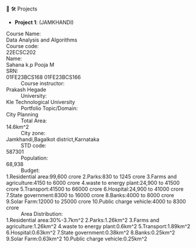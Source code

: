 👋
 🛠️ Projects
- **Project 1**: (JAMKHANDI)

<dl>
<dt>Course Name:</dt>
   </dd>Data Analysis and Algorithms</dd>

<dt>Course code:</dt>
    </dd>22ECSC202</dd>
<dt>Name:</dt>
    </dd>Sahana k.p</dd>
    </dd> Pooja M</dd>
<dt>SRN:</dt>
    </dd>01FE23BCS168</dd>
    </dd>01FE23BCS166</dd>
<dd>Course instructor:</dt>
     </dd>Prakash Hegade</dd>
<dd>University:</dt>
     </dd>Kle Technological University</dd>
<dd>Portfolio Topic/Domain:</dt>
     </dd>City Planning</dd>
<dd>Total Area:</dt>
      </dd>14.6km^2</dd>
<dd>City zone:</dt>
      </dd>Jamkhandi,Bagalkot district,Karnataka</dd>
<dd>STD code:</dt>
      </dd>587301</dd>
<dd>Population:</dt>
     </dd>68,938</dd>
 <dd>Budget:</dt>
     </dd>1.Residential area:99,600 crore</dd>
     </dd>2.Parks:830 to 1245 crore</dd>
     </dd>3.Farms and agriculture:4150 to 6000 crore</dd>
     </dd>4.waste to energy plant:24,900 to 41500 crore</dd>
     </dd>5.Transport:41500 to 66000 crore</dd>
     </dd>6.Hospital:24,900 to 41000 crore</dd>
     </dd>7.State government:8300 to 16000 crore</dd>
     </dd>8.Banks:4000 to 8000 crore</dd>
     </dd>9.Solar Farm:12000 to 25000 crore</dd>
     </dd>10.Public charge vehicle:4000 to 8300 crore</dd>
<dd>Area Distribution:</dt>
     </dd>1.Residential area:30%-3.7km^2</dd>
     </dd>2.Parks:1.26km^2</dd>
     </dd>3.Farms and agriculture:1.26km^2</dd>
     </dd>4.waste to energy plant:0.6km^2</dd>
     </dd>5.Transport:1.89km^2</dd>
     </dd>6.Hospital:0.63km^2</dd>
     </dd>7.State government:0.38km^2</dd>
     </dd>8.Banks:0.25km^2</dd>
     </dd>9.Solar Farm:0.63km^2</dd>
     </dd>10.Public charge vehicle:0.25km^2 </dd>
